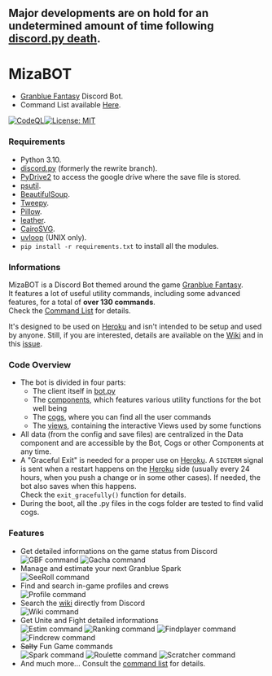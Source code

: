 ## **Major developments are on hold for an undetermined amount of time following [discord.py death](https://gist.github.com/Rapptz/4a2f62751b9600a31a0d3c78100287f1).**  

# MizaBOT  
* [Granblue Fantasy](http://game.granbluefantasy.jp) Discord Bot.  
* Command List available [Here](https://mizagbf.github.io/MizaBOT/).  

[![CodeQL](https://github.com/MizaGBF/MizaBOT/actions/workflows/codeql-analysis.yml/badge.svg)](https://github.com/MizaGBF/MizaBOT/actions/workflows/codeql-analysis.yml)[![License: MIT](https://img.shields.io/badge/License-MIT-yellow.svg)](https://opensource.org/licenses/MIT)  
### Requirements  
* Python 3.10.  
* [discord.py](https://github.com/Rapptz/discord.py) (formerly the rewrite branch).  
* [PyDrive2](https://github.com/iterative/PyDrive2) to access the google drive where the save file is stored.  
* [psutil](https://psutil.readthedocs.io/en/latest/).  
* [BeautifulSoup](https://www.crummy.com/software/BeautifulSoup/bs4/doc/).  
* [Tweepy](https://github.com/tweepy/tweepy).  
* [Pillow](https://pillow.readthedocs.io/en/stable/).  
* [leather](https://pypi.org/project/leather/).  
* [CairoSVG](https://pypi.org/project/CairoSVG/).  
* [uvloop](https://github.com/MagicStack/uvloop) (UNIX only).  
* `pip install -r requirements.txt` to install all the modules.  
  
### Informations  
MizaBOT is a Discord Bot themed around the game [Granblue Fantasy](http://game.granbluefantasy.jp).  
It features a lot of useful utility commands, including some advanced features, for a total of **over 130 commands**.  
Check the [Command List](https://mizagbf.github.io/MizaBOT/) for details.  
  
It's designed to be used on [Heroku](https://www.heroku.com) and isn't intended to be setup and used by anyone. Still, if you are interested, details are available on the [Wiki](https://github.com/MizaGBF/MizaBOT/wiki) and in this [issue](https://github.com/MizaGBF/MizaBOT/issues/1).  
  
### Code Overview  
* The bot is divided in four parts:
  * The client itself in [bot.py](https://github.com/MizaGBF/MizaBOT/blob/master/bot.py)  
  * The [components](https://github.com/MizaGBF/MizaBOT/tree/master/components), which features various utility functions for the bot well being  
  * The [cogs](https://github.com/MizaGBF/MizaBOT/tree/master/cogs), where you can find all the user commands  
  * The [views](https://github.com/MizaGBF/MizaBOT/tree/master/views), containing the interactive Views used by some functions  
* All data (from the config and save files) are centralized in the Data component and are accessible by the Bot, Cogs or other Components at any time.  
* A "Graceful Exit" is needed for a proper use on [Heroku](https://www.heroku.com). A `SIGTERM` signal is sent when a restart happens on the [Heroku](https://www.heroku.com) side (usually every 24 hours, when you push a change or in some other cases). If needed, the bot also saves when this happens.  
Check the `exit_gracefully()` function for details.  
* During the boot, all the .py files in the cogs folder are tested to find valid cogs.  

### Features  
* Get detailed informations on the game status from Discord  
![GBF command](https://cdn.discordapp.com/attachments/614716155646705676/858731441316036638/unknown.png)
![Gacha command](https://cdn.discordapp.com/attachments/614716155646705676/858731761131323392/unknown.png)
* Manage and estimate your next Granblue Spark  
![SeeRoll command](https://cdn.discordapp.com/attachments/614716155646705676/858729482386145310/unknown.png)
* Find and search in-game profiles and crews  
![Profile command](https://cdn.discordapp.com/attachments/614716155646705676/858730610260443196/unknown.png)
* Search the [wiki](https://gbf.wiki/) directly from Discord  
![Wiki command](https://cdn.discordapp.com/attachments/614716155646705676/858730975025954875/unknown.png)
* Get Unite and Fight detailed informations  
![Estim command](https://cdn.discordapp.com/attachments/614716155646705676/858732302635892766/unknown.png)
![Ranking command](https://cdn.discordapp.com/attachments/614716155646705676/858732645869551646/unknown.png)
![Findplayer command](https://cdn.discordapp.com/attachments/614716155646705676/858733133879574559/unknown.png)
![Findcrew command](https://cdn.discordapp.com/attachments/614716155646705676/858733490480873514/unknown.png)
* ~~Salty~~ Fun Game commands  
![Spark command](https://cdn.discordapp.com/attachments/614716155646705676/858733892926963732/unknown.png)
![Roulette command](https://cdn.discordapp.com/attachments/614716155646705676/858734003560251422/unknown.png)
![Scratcher command](https://cdn.discordapp.com/attachments/614716155646705676/858734170222362664/unknown.png)
* And much more... Consult the [command list](https://mizagbf.github.io/MizaBOT/) for details.  